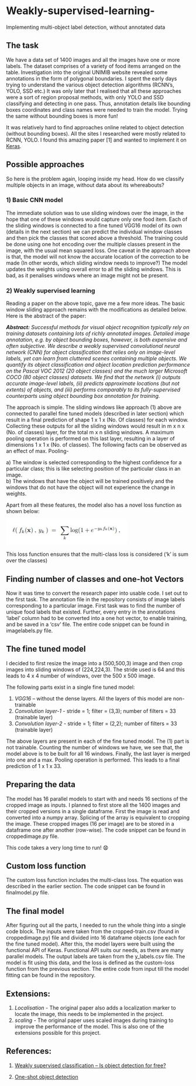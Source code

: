 # Weakly-supervised-learning-

Implementing multi-object label detection, without annotated data 

## The task 
 
We have a data set of 1400 images and all the images have one or more labels. The dataset comprises of a variety of food items arranged on the table. Investigation into the original UNIMIB website revealed some annotations in the form of polygonal boundaries. I spent the early days trying to understand the various object detection algorithms (RCNN’s, YOLO, SSD etc.) It was only later that I realised that all these approaches were a sort of region proposal methods, with only YOLO and SSD classifying and detecting in one pass. Thus, annotation details like bounding boxes coordinates and class names were needed to train the model. Trying the same without bounding boxes is more fun! 
 
It was relatively hard to find approaches online related to object detection (without bounding boxes). All the sites I researched were mostly related to RCNN, YOLO. I found this amazing paper [1] and wanted to implement it on [Keras](https://keras.io/).   

## Possible approaches

So here is the problem again, looping inside my head. How do we classify multiple objects in an image, without data about its whereabouts? 

### 1) Basic CNN model

The immediate solution was to use sliding windows over the image, in the hope that one of these windows would capture only one food item. Each of the sliding windows is connected to a fine tuned VGG16 model of its own (details in the next section) we can predict the individual window classes and then pick the classes that scored above a threshold. The training could be done using one hot encoding over the multiple classes present in the image, with the usual mean squared loss. One caveat in the approach above is that, the model will not know the accurate location of the correction to be made (In other words, which sliding window needs to improve?) The model updates the weights using overall error to all the sliding windows. This is bad, as it penalises windows where an image might not be present. 

### 2)	Weakly supervised learning 

Reading a paper on the above topic, gave me a few more ideas. The basic window sliding approach remains with the modifications as detailed below. Here is the abstract of the paper: 

**_Abstract:_** _Successful methods for visual object recognition typically rely on training datasets containing lots of richly annotated images. Detailed image annotation, e.g. by object bounding boxes, however, is both expensive and often subjective. We describe a weakly supervised convolutional neural network (CNN) for object classification that relies only on image-level labels, yet can learn from cluttered scenes containing multiple objects. We quantify its object classification and object location prediction performance on the Pascal VOC 2012 (20 object classes) and the much larger Microsoft COCO (80 object classes) datasets. We find that the network (i) outputs accurate image-level labels, (ii) predicts approximate locations (but not extents) of objects, and (iii) performs comparably to its fully-supervised counterparts using object bounding box annotation for training._

The approach is simple. The sliding windows like approach (1) above are connected to parallel fine tuned models (described in later section) which result in a final prediction of shape 1 x 1 x (No. Of classes) for each window. 
 Collecting these outputs for all the sliding windows would result in m x n x (No. of classes) layer, for the total m x n sliding windows. 
A maximum pooling operation is performed on this last layer, resulting in a layer of dimensions 1 x 1 x (No. of classes). The following facts can be observed as an effect of max. Pooling-

a)	The window is selected corresponding to the highest confidence for a particular class; this is like selecting position of the particular class in an image.  
b)	The windows that have the object will be trained positively and the windows that do not have the object will not experience the change in weights.  

Apart from all these features, the model also has a novel loss function as shown below:
 
 
 
 ![alt text](voni.jpg)
 
 This loss function ensures that the multi-class loss is considered (‘k’ is sum over the classes) 



## Finding number of classes and one-hot Vectors 

Now it was time to convert the research paper into usable code. I set out to the first task. The annotation file in the repository consists of image labels corresponding to a particular image. First task was to find the number of unique food labels that existed. Further, every entry in the annotations ‘label’ column had to be converted into a one hot vector, to enable training, and be saved in a ‘csv’ file. The entire code snippet can be found in imagelabels.py file. 


## The fine tuned model

I decided to first resize the image into a (500,500,3) image and then crop images into sliding windows of (224,224,3). The stride used is 64 and this leads to 4 x 4 number of windows, over the 500 x 500 image. 

The following parts exist in a single fine tuned model: 

1)	*VGG16* – without the dense layers. All the layers of this model are non-trainable
2)	*Convolution layer-1* - stride = 1; filter = (3,3); number of filters = 33 (trainable layer)
3)	*Convolution layer-2* - stride = 1; filter = (2,2); number of filters = 33 (trainable layer)

The above layers are present in each of the fine tuned model. The (1) part is not trainable. Counting the number of windows we have, we see that, the model above is to be built for all 16 windows. Finally, the last layer is merged into one and a max. Pooling operation is performed. This leads to a final prediction of 1 x 1 x 33. 

## Preparing the data

The model has 16 parallel models to start with and needs 16 sections of the cropped image as inputs. I planned to first store all the 1400 images and their cropped versions in a single dataframe. First the image is read and converted into a numpy array. Splicing of the array is equivalent to cropping the image. These cropped images (16 per image) are to be stored in a dataframe one after another (row-wise). The code snippet can be found in croppedimage.py file.  
 
This code takes a very long time to run! :anguished:

## Custom loss function 

The custom loss function includes the multi-class loss. The equation was described in the earlier section. The code snippet can be found in finalmodel.py file.  

## The final model 

After figuring out all the parts, I needed to run the whole thing into a single code block. The inputs were taken from the cropped-train.csv (found in croppedimage.py) file and divided into 16 dataframe objects (one each for the fine tuned model). After this, the model layers were built using the functional API of Keras. Functional API suits our needs, as there are many parallel models. The output labels are taken from the y_labels.csv file. The model is fit using this data, and the loss is defined as the custom-loss function from the previous section. The entire code from input till the model fitting can be found in the repository. 

##  Extensions: 

1) *Localisation* - The original paper also adds a localization marker to locate the image, this needs to be implemented in the project. 
2) *scaling* - The original paper uses scaled images during training to improve the performance of the model. This is also one of the extensions possible for this project. 

## References:  

1)	[Weakly supervised classification – Is object detection for free?](https://www.cv-foundation.org/openaccess/content_cvpr_2015/papers/Oquab_Is_Object_Localization_2015_CVPR_paper.pdf)

2)	[One-shot object detection](https://machinethink.net/blog/object-detection/) 
 

